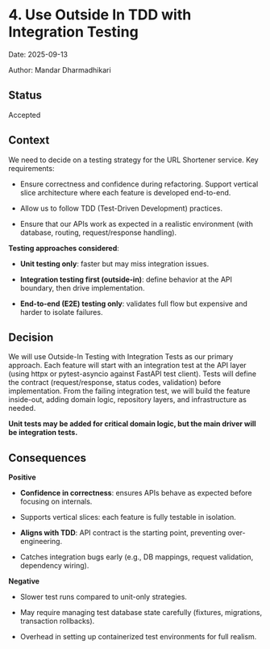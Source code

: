 # 4. Use Outside In TDD with Integration Testing

Date: 2025-09-13

Author: Mandar Dharmadhikari

## Status

Accepted

## Context

We need to decide on a testing strategy for the URL Shortener service.
Key requirements:

* Ensure correctness and confidence during refactoring.
Support vertical slice architecture where each feature is developed end-to-end.

* Allow us to follow TDD (Test-Driven Development) practices.

* Ensure that our APIs work as expected in a realistic environment (with database, routing, request/response handling).

**Testing approaches considered**:

* **Unit testing only**: faster but may miss integration issues.

* **Integration testing first (outside-in)**: define behavior at the API boundary, then drive implementation.

* **End-to-end (E2E) testing only**: validates full flow but expensive and harder to isolate failures.

## Decision

We will use Outside-In Testing with Integration Tests as our primary approach. Each feature will start with an integration test at the API layer (using httpx or pytest-asyncio against FastAPI test client). Tests will define the contract (request/response, status codes, validation) before implementation. From the failing integration test, we will build the feature inside-out, adding domain logic, repository layers, and infrastructure as needed.

**Unit tests may be added for critical domain logic, but the main driver will be integration tests.**

## Consequences

**Positive**

* **Confidence in correctness**: ensures APIs behave as expected before focusing on internals.

* Supports vertical slices: each feature is fully testable in isolation.

* **Aligns with TDD**: API contract is the starting point, preventing over-engineering.

* Catches integration bugs early (e.g., DB mappings, request validation, dependency wiring).

**Negative**

* Slower test runs compared to unit-only strategies.

* May require managing test database state carefully (fixtures, migrations, transaction rollbacks).

* Overhead in setting up containerized test environments for full realism.

